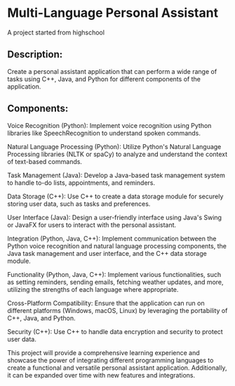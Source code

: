 # Multi-Language Personal Assistant
A project started from highschool

## Description:
Create a personal assistant application that can perform a wide range of tasks using C++, Java, and Python for different components of the application.
     
## Components:
Voice Recognition (Python): Implement voice recognition using Python libraries like SpeechRecognition to understand spoken commands.

Natural Language Processing (Python): Utilize Python's Natural Language Processing libraries (NLTK or spaCy) to analyze and understand the context of text-based commands.

Task Management (Java): Develop a Java-based task management system to handle to-do lists, appointments, and reminders.

Data Storage (C++): Use C++ to create a data storage module for securely storing user data, such as tasks and preferences.

User Interface (Java): Design a user-friendly interface using Java's Swing or JavaFX for users to interact with the personal assistant.

Integration (Python, Java, C++): Implement communication between the Python voice recognition and natural language processing components, the Java task management and user interface, and the C++ data storage module.

Functionality (Python, Java, C++): Implement various functionalities, such as setting reminders, sending emails, fetching weather updates, and more, utilizing the strengths of each language where appropriate.

Cross-Platform Compatibility: Ensure that the application can run on different platforms (Windows, macOS, Linux) by leveraging the portability of C++, Java, and Python.

Security (C++): Use C++ to handle data encryption and security to protect user data.

This project will provide a comprehensive learning experience and showcase the power of integrating different programming languages to create a functional and versatile personal assistant application. Additionally, it can be expanded over time with new features and integrations.
